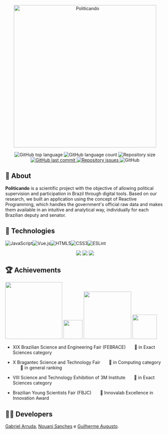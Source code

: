 <p align="center">

  <img alt="Politicando" src="https://user-images.githubusercontent.com/49238044/129961384-70f847fd-4eca-4866-9d39-078afb641632.png"        width="450px" />
</p>

<p align="center">
  <img alt="GitHub top language" src="https://img.shields.io/github/languages/top/oGabrielArruda/politicando-web.svg">

  <img alt="GitHub language count" src="https://img.shields.io/github/languages/count/oGabrielArruda/politicando-web.svg">

  <img alt="Repository size" src="https://img.shields.io/github/repo-size/oGabrielArruda/politicando-web.svg">
  <a href="https://github.com/oGabrielArruda/politicando-web/commits/master">
    <img alt="GitHub last commit" src="https://img.shields.io/github/last-commit/oGabrielArruda/politicando-web.svg">
  </a>

  <a href="https://github.com/oGabrielArruda/politicando-web/issues">
    <img alt="Repository issues" src="https://img.shields.io/github/issues/oGabrielArruda/politicando-web.svg">
  </a>

  <img alt="GitHub" src="https://img.shields.io/github/license/oGabrielArruda/politicando-web.svg">

## :page_with_curl: About

**Politicando** is a scientific project with the objective of allowing political supervision and participation in Brazil through digital tools. Based on our research, we built an application using the concept of Reactive Programming, which handles the government's official raw data and makes them available in an intuitive and analytical way, individually for each Brazilian deputy and senator.

## :rocket: Technologies

![JavaScript](https://img.shields.io/badge/javascript-%23323330.svg?style=for-the-badge&logo=javascript&logoColor=%23F7DF1E)![Vue.js](https://img.shields.io/badge/vuejs-%2335495e.svg?style=for-the-badge&logo=vuedotjs&logoColor=%234FC08D)![HTML5](https://img.shields.io/badge/html5-%23E34F26.svg?style=for-the-badge&logo=html5&logoColor=white)![CSS3](https://img.shields.io/badge/css3-%231572B6.svg?style=for-the-badge&logo=css3&logoColor=white)![ESLint](https://img.shields.io/badge/ESLint-4B3263?style=for-the-badge&logo=eslint&logoColor=white)

<div align="center">
  <img class="gif" src="https://user-images.githubusercontent.com/49238044/130136558-470b797e-53aa-42c8-9f74-bfa674aabe6a.gif" />

  <img class="gif" src="https://user-images.githubusercontent.com/49238044/130144804-6b3c7ef6-1dd0-436d-8ce4-6543c3e6986d.gif" />

  <img class="gif" src="https://user-images.githubusercontent.com/49238044/130137575-5e91fa32-b32a-4931-98d6-cb9e0baa37b4.gif" />
</div>

## 🏆 Achievements

<img src="https://encrypted-tbn0.gstatic.com/images?q=tbn:ANd9GcQl6ON-hm62le3c3lz5dkqKVSTOARuIllfnN2gdnvtfbEbQKiy21h-rUgtHvYV2cVDvKTw&usqp=CAU" width="180px" />

<img src="https://user-images.githubusercontent.com/49238044/130156989-d651dc5e-f07d-493f-bf93-f971b8551187.png" width="60px" />

<img src="https://user-images.githubusercontent.com/49238044/130156848-992f370a-857a-4e3c-b704-7691ec12b249.png" width="150px" />

<img src="https://user-images.githubusercontent.com/49238044/130156107-00c95b8a-4928-4a1a-97f2-757185162fc1.jpeg" width="77px" />
<br />

- XIX Brazilian Science and Engineering Fair (FEBRACE)
  &nbsp;&nbsp;&nbsp;&nbsp;&nbsp;&nbsp;🥉 in Exact Sciences category

- X Bragantec Science and Technology Fair
  &nbsp;&nbsp;&nbsp;&nbsp;&nbsp;&nbsp;🥇 in Computing category
  &nbsp;&nbsp;&nbsp;&nbsp;&nbsp;&nbsp;🥉 in general ranking

- VIII Science and Technology Exhibition of 3M Institute
  &nbsp;&nbsp;&nbsp;&nbsp;&nbsp;&nbsp;🥉 in Exact Sciences category

- Brazilian Young Scientists Fair (FBJC)
  &nbsp;&nbsp;&nbsp;&nbsp;&nbsp;&nbsp;🥉 Innovalab Excellence in Innovation Award

## 👨‍💻 Developers

[Gabriel Arruda](https://github.com/oGabrielArruda), [Nouani Sanches](https://github.com/nouani) e [Guilherme Augusto](https://github.com/GuilhermeAugustoFT).
